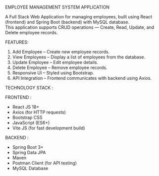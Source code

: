 EMPLOYEE MANAGEMENT SYSTEM APPLICATION

A Full Stack Web Application for managing employees, built using React (frontend) and Spring Boot (backend) with MySQL database.  
This application supports CRUD operations — Create, Read, Update, and Delete employee records.

FEATURES:
1. Add Employee – Create new employee records.
2. View Employees – Display a list of employees from the database.
3. Update Employee – Edit employee details.
4. Delete Employee – Remove employee records.
5. Responsive UI – Styled using Bootstrap.
6. API Integration – Frontend communicates with backend using Axios.

TECHNOLOGY STACK :

FRONTEND :
- React JS 18+
- Axios (for HTTP requests)
- Bootstrap CSS
- JavaScript (ES6+)
- Vite JS (for fast development build)

BACKEND :
- Spring Boot 3+
- Spring Data JPA
- Maven
- Postman Client (for API testing)
- MySQL Database
  
